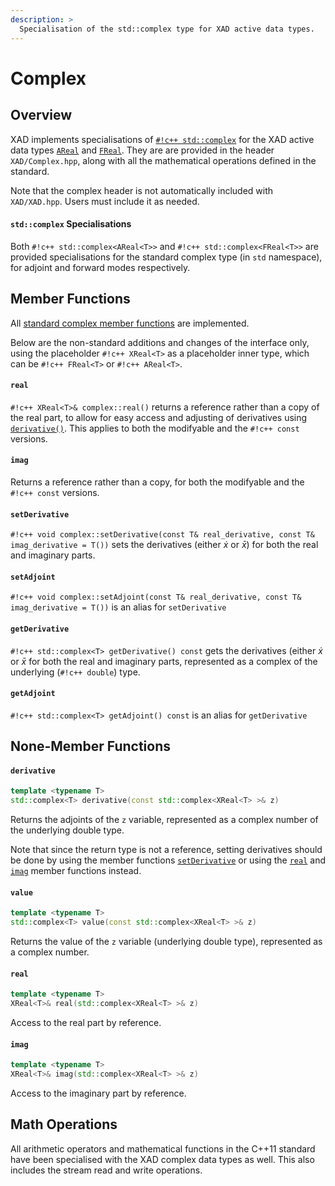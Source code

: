```yaml
---
description: >
  Specialisation of the std::complex type for XAD active data types.
---
```


# Complex

## Overview

XAD implements specialisations of [`#!c++ std::complex`](https://en.cppreference.com/w/cpp/numeric/complex) for the XAD active data types
[`AReal`](areal.md) and [`FReal`](freal.md).
They are are provided in the header `XAD/Complex.hpp`,
along with all the mathematical operations defined in the standard.

Note that the complex header is not automatically included with `XAD/XAD.hpp`.
Users must include it as needed.

#### `std::complex` Specialisations

Both `#!c++ std::complex<AReal<T>>` and `#!c++ std::complex<FReal<T>>` are
provided specialisations for the standard complex type (in `std` namespace),
for adjoint and forward modes respectively.

## Member Functions

All [standard complex member functions](https://en.cppreference.com/w/cpp/numeric/complex) are implemented.

Below are the non-standard additions and changes of the interface only,
using the placeholder `#!c++ XReal<T>` as a placeholder inner type, which can be
`#!c++ FReal<T>` or `#!c++ AReal<T>`.

#### `real`

`#!c++ XReal<T>& complex::real()` returns a reference rather than a copy of the real part,
to allow for easy access and adjusting of derivatives using [`derivative()`](#derivative).
This applies to both the modifyable and the `#!c++ const` versions.

#### `imag`

Returns a reference rather than a copy, for both the modifyable and the `#!c++ const` versions.

#### `setDerivative`

`#!c++ void complex::setDerivative(const T& real_derivative, const T& imag_derivative = T())`
sets the derivatives (either $\dot{x}$ or $\bar{x}$) for both the real
and imaginary parts.

#### `setAdjoint`

`#!c++ void complex::setAdjoint(const T& real_derivative, const T& imag_derivative = T())` is an alias for `setDerivative`

#### `getDerivative`

`#!c++ std::complex<T> getDerivative() const` gets the derivatives (either $\dot{x}$ or $\bar{x}$ for both the real and imaginary parts, represented as a complex of the underlying (`#!c++ double`) type.

#### `getAdjoint`

`#!c++ std::complex<T> getAdjoint() const` is an alias for `getDerivative`

## None-Member Functions

#### `derivative`

```c++
template <typename T> 
std::complex<T> derivative(const std::complex<XReal<T> >& z)
```

Returns the adjoints of the `z` variable, represented
as a complex number of the underlying double type.

Note that since the return type is not a reference, setting
derivatives should be done by using the member functions
[`setDerivative`](#setderivative)
or using the [`real`](#real) and  [`imag`](#imag) member functions instead.

#### `value`

```c++
template <typename T> 
std::complex<T> value(const std::complex<XReal<T> >& z)
```

Returns the value of the `z` variable (underlying double type),
represented as a complex number.

#### `real`

```c++
template <typename T>
XReal<T>& real(std::complex<XReal<T> >& z)
```

Access to the real part by reference.

#### `imag`

```c++
template <typename T> 
XReal<T>& imag(std::complex<XReal<T> >& z)
```

Access to the imaginary part by reference.

## Math Operations

All arithmetic operators and mathematical functions in the C++11 standard
have been specialised with the XAD complex data types as well.
This also includes the stream read and write operations.
